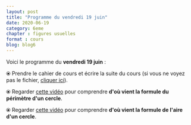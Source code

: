 ```yaml
---
layout: post
title: "Programme du vendredi 19 juin"
date: 2020-06-19
category: 6eme
chapter : figures usuelles
format : cours 
blog: blog6
---
```


Voici le programme du <b>vendredi 19 juin</b> :

⦿ Prendre le cahier de cours et écrire la suite du cours (si vous ne voyez pas le fichier, <a href="/cours/6eme/6eme_chapitre_9_Figures usuelles_5.pdf">cliquer ici</a>).

<object data="/cours/6eme/6eme_chapitre_9_Figures usuelles_5.pdf" width="100%" height="500" type='application/pdf'></object>

⦿ Regarder <a class="video" href="https://youtu.be/zya6W3YjxYE">cette vidéo</a> pour comprendre <strong>d'où vient la formule du périmètre d'un cercle</strong>.

⦿ Regarder <a class="video" href="https://youtu.be/dt9ePOPePw0">cette vidéo</a> pour comprendre <strong>d'où vient la formule de l'aire d'un cercle</strong>.

